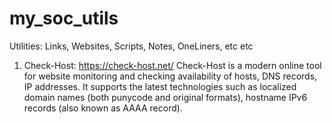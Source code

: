 # my_soc_utils
Utilities: Links, Websites, Scripts, Notes, OneLiners, etc etc

1) Check-Host: https://check-host.net/
Check-Host is a modern online tool for website monitoring and checking availability of hosts, DNS records, IP addresses. It supports the latest technologies such as localized domain names (both punycode and original formats), hostname IPv6 records (also known as AAAA record).
